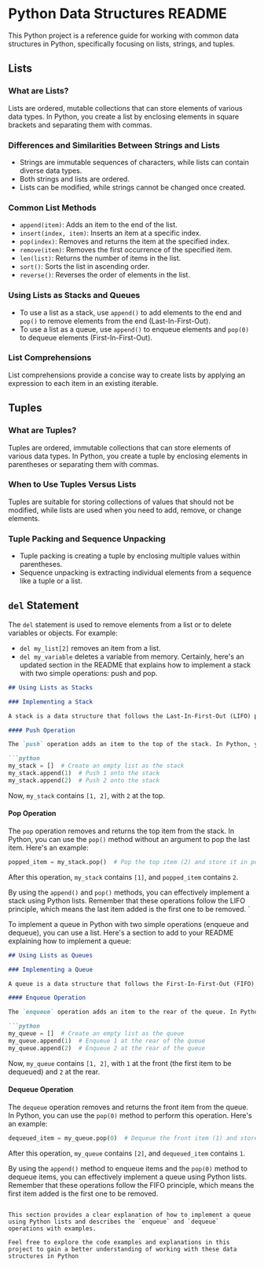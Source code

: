 # Python Data Structures README

This Python project is a reference guide for working with common data structures in Python, specifically focusing on lists, strings, and tuples.

## Lists

### What are Lists?

Lists are ordered, mutable collections that can store elements of various data types. In Python, you create a list by enclosing elements in square brackets and separating them with commas.

### Differences and Similarities Between Strings and Lists

- Strings are immutable sequences of characters, while lists can contain diverse data types.
- Both strings and lists are ordered.
- Lists can be modified, while strings cannot be changed once created.

### Common List Methods

- `append(item)`: Adds an item to the end of the list.
- `insert(index, item)`: Inserts an item at a specific index.
- `pop(index)`: Removes and returns the item at the specified index.
- `remove(item)`: Removes the first occurrence of the specified item.
- `len(list)`: Returns the number of items in the list.
- `sort()`: Sorts the list in ascending order.
- `reverse()`: Reverses the order of elements in the list.

### Using Lists as Stacks and Queues

- To use a list as a stack, use `append()` to add elements to the end and `pop()` to remove elements from the end (Last-In-First-Out).
- To use a list as a queue, use `append()` to enqueue elements and `pop(0)` to dequeue elements (First-In-First-Out).

### List Comprehensions

List comprehensions provide a concise way to create lists by applying an expression to each item in an existing iterable.

## Tuples

### What are Tuples?

Tuples are ordered, immutable collections that can store elements of various data types. In Python, you create a tuple by enclosing elements in parentheses or separating them with commas.

### When to Use Tuples Versus Lists

Tuples are suitable for storing collections of values that should not be modified, while lists are used when you need to add, remove, or change elements.

### Tuple Packing and Sequence Unpacking

- Tuple packing is creating a tuple by enclosing multiple values within parentheses.
- Sequence unpacking is extracting individual elements from a sequence like a tuple or a list.

## `del` Statement

The `del` statement is used to remove elements from a list or to delete variables or objects. For example:
- `del my_list[2]` removes an item from a list.
- `del my_variable` deletes a variable from memory.
Certainly, here's an updated section in the README that explains how to implement a stack with two simple operations: push and pop.

```markdown
## Using Lists as Stacks

### Implementing a Stack

A stack is a data structure that follows the Last-In-First-Out (LIFO) principle, making it suitable for tasks like tracking function calls or maintaining a history. You can implement a stack using Python lists with two primary operations: `push` and `pop`.

#### Push Operation

The `push` operation adds an item to the top of the stack. In Python, you can use the `append()` method to perform this operation. Here's an example:

```python
my_stack = []  # Create an empty list as the stack
my_stack.append(1)  # Push 1 onto the stack
my_stack.append(2)  # Push 2 onto the stack
```

Now, `my_stack` contains `[1, 2]`, with `2` at the top.

#### Pop Operation

The `pop` operation removes and returns the top item from the stack. In Python, you can use the `pop()` method without an argument to pop the last item. Here's an example:

```python
popped_item = my_stack.pop()  # Pop the top item (2) and store it in popped_item
```

After this operation, `my_stack` contains `[1]`, and `popped_item` contains `2`.

By using the `append()` and `pop()` methods, you can effectively implement a stack using Python lists. Remember that these operations follow the LIFO principle, which means the last item added is the first one to be removed.
`

To implement a queue in Python with two simple operations (enqueue and dequeue), you can use a list. Here's a section to add to your README explaining how to implement a queue:

```markdown
## Using Lists as Queues

### Implementing a Queue

A queue is a data structure that follows the First-In-First-Out (FIFO) principle, making it suitable for tasks like managing tasks in a job queue or handling requests. You can implement a queue using Python lists with two primary operations: `enqueue` and `dequeue`.

#### Enqueue Operation

The `enqueue` operation adds an item to the rear of the queue. In Python, you can use the `append()` method to perform this operation. Here's an example:

```python
my_queue = []  # Create an empty list as the queue
my_queue.append(1)  # Enqueue 1 at the rear of the queue
my_queue.append(2)  # Enqueue 2 at the rear of the queue
```

Now, `my_queue` contains `[1, 2]`, with `1` at the front (the first item to be dequeued) and `2` at the rear.

#### Dequeue Operation

The `dequeue` operation removes and returns the front item from the queue. In Python, you can use the `pop(0)` method to perform this operation. Here's an example:

```python
dequeued_item = my_queue.pop(0)  # Dequeue the front item (1) and store it in dequeued_item
```

After this operation, `my_queue` contains `[2]`, and `dequeued_item` contains `1`.

By using the `append()` method to enqueue items and the `pop(0)` method to dequeue items, you can effectively implement a queue using Python lists. Remember that these operations follow the FIFO principle, which means the first item added is the first one to be removed.
```

This section provides a clear explanation of how to implement a queue using Python lists and describes the `enqueue` and `dequeue` operations with examples.

Feel free to explore the code examples and explanations in this project to gain a better understanding of working with these data structures in Python

